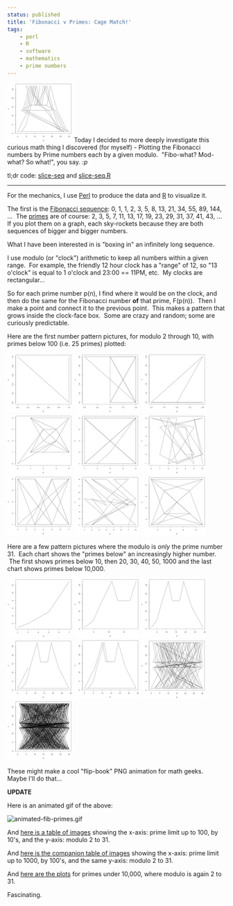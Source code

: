 ```yaml
---
status: published
title: 'Fibonacci v Primes: Cage Match!'
tags:
    - perl
    - R
    - software
    - mathematics
    - prime numbers
---
```


[![](plot-200-31-sm.png)](plot-200-31.png)
Today I decided to more deeply investigate this curious math thing I discovered (for myself) - Plotting the Fibonacci numbers by Prime numbers each by a given modulo.  "Fibo-what? Mod-what? So what!", you say. *:p*

tl;dr code: [slice-seq](https://github.com/ology/Math/blob/master/slice-seq) and [slice-seq.R](https://github.com/ology/Math/blob/master/slice-seq.R)

---

For the mechanics, I use [Perl](https://www.perl.org/) to produce the data and [R](https://www.r-project.org/) to visualize it.

The first is the [Fibonacci sequence](https://oeis.org/A000045): 0, 1, 1, 2, 3, 5, 8, 13, 21, 34, 55, 89, 144, ...  The [primes](https://oeis.org/A000040) are of course: 2, 3, 5, 7, 11, 13, 17, 19, 23, 29, 31, 37, 41, 43, ...  If you plot them on a graph, each sky-rockets because they are both sequences of bigger and bigger numbers.

What I have been interested in is "boxing in" an infinitely long sequence.

I use modulo (or "clock") arithmetic to keep all numbers within a given range.  For example, the friendly 12 hour clock has a "range" of 12, so "13 o'clock" is equal to 1 o'clock and 23:00 == 11PM, etc.  My clocks are rectangular...

So for each prime number p(n), I find where it would be on the clock, and then do the same for the Fibonacci number **of** that prime, F(p(n)).  Then I make a point and connect it to the previous point.  This makes a pattern that grows inside the clock-face box.  Some are crazy and random; some are curiously predictable.

Here are the first number pattern pictures, for modulo 2 through 10, with primes below 100 (i.e. 25 primes) plotted:

[![](plot-100-02-sm.png)](plot-100-02.png)
[![](plot-100-03-sm.png)](plot-100-03.png)
[![](plot-100-04-sm.png)](plot-100-04.png)
[![](plot-100-05-sm.png)](plot-100-05.png)
[![](plot-100-06-sm.png)](plot-100-06.png)
[![](plot-100-07-sm.png)](plot-100-07.png)
[![](plot-100-08-sm.png)](plot-100-08.png)
[![](plot-100-09-sm.png)](plot-100-09.png)
[![](plot-100-10-sm.png)](plot-100-10.png)

Here are a few pattern pictures where the modulo is *only* the prime number 31.  Each chart shows the "primes below" an increasingly higher number.  The first shows primes below 10, then 20, 30, 40, 50, 1000 and the last chart shows primes below 10,000.

[![](plot-010-31-sm.png)](plot-010-31.png)
[![](plot-020-31-sm.png)](plot-020-31.png)
[![](plot-030-31-sm.png)](plot-030-31.png)
[![](plot-040-31-sm.png)](plot-040-31.png)
[![](plot-050-31-sm.png)](plot-050-31.png)
[![](plot-1000-31-sm.png)](plot-1000-31.png)
[![](plot-10000-31-sm.png)](plot-10000-31.png)

These might make a cool "flip-book" PNG animation for math geeks.  Maybe I'll do that...

**UPDATE**

Here is an animated gif of the above:

![animated-fib-primes.gif](animated-fib-primes.gif)

And [here is a table of images](http://www.ology.net/dev/slice-seq/) showing the x-axis: prime limit up to 100, by 10's, and the y-axis: modulo 2 to 31.

And [here is the companion table of images](http://www.ology.net/dev/slice-seq-to-1000/) showing the x-axis: prime limit up to 1000, by 100's, and the same y-axis: modulo 2 to 31.

And [here are the plots](http://www.ology.net/dev/slice-seq-at-10000/) for primes under 10,000, where modulo is again 2 to 31.

Fascinating.

